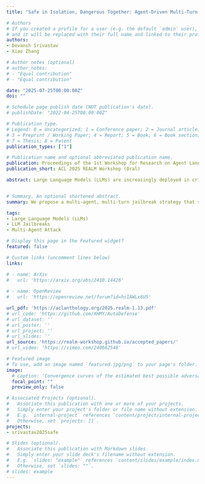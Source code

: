 ```yaml
---
title: "Safe in Isolation, Dangerous Together: Agent-Driven Multi-Turn Decomposition Jailbreaks on LLMs"

# Authors
# If you created a profile for a user (e.g. the default `admin` user), write the username (folder name) here 
# and it will be replaced with their full name and linked to their profile.
authors:
- Devansh Srivastav
- Xiao Zhang

# Author notes (optional)
# author_notes:
# - "Equal contribution"
# - "Equal contribution"

date: "2025-07-25T00:00:00Z"
doi: ""

# Schedule page publish date (NOT publication's date).
# publishDate: "2022-04-25T00:00:00Z"

# Publication type.
# Legend: 0 = Uncategorized; 1 = Conference paper; 2 = Journal article;
# 3 = Preprint / Working Paper; 4 = Report; 5 = Book; 6 = Book section;
# 7 = Thesis; 8 = Patent
publication_types: ["1"]

# Publication name and optional abbreviated publication name.
publication: Proceedings of the 1st Workshop for Research on Agent Language Models (Oral)
publication_short: ACL 2025 REALM Workshop (Oral)

abstract: Large Language Models (LLMs) are increasingly deployed in critical domains, but their vulnerability to jailbreak attacks remains a significant concern. In this paper, we propose a multi-agent, multi-turn jailbreak strategy that systematically bypasses LLM safety mechanisms by decomposing harmful queries into seemingly benign sub-tasks. Built upon a role-based agentic framework consisting of a Question Decomposer, a Sub-Question Answerer, and an Answer Combiner, we demonstrate how LLMs can be manipulated to generate prohibited content without prompt manipulations. Our results show a drastic increase in attack success, often exceeding 90% across various LLMs, including GPT-3.5-Turbo, Gemma-2-9B, and Mistral-7B. We further analyze attack consistency across multiple runs and vulnerability across content categories. Compared to existing widely used jailbreak techniques, our multi-agent method consistently achieves the highest attack success rate across all evaluated models. These findings reveal a critical flaw in the current safety architecture of multi-agent LLM systems - their lack of holistic context awareness. By revealing this weakness, we argue for an urgent need to develop multi-turn, context-aware, and robust defenses to address this emerging threat vector.


# Summary. An optional shortened abstract.
summary: We propose a multi-agent, multi-turn jailbreak strategy that systematically bypasses LLM safety mechanisms by decomposing harmful queries into seemingly benign sub-tasks.

tags: 
- Large Language Models (LLMs)
- LLM Jailbreaks
- Multi-Agent Attack

# Display this page in the Featured widget?
featured: false

# Custom links (uncomment lines below)
links:

# - name: ArXiv
#   url: 'https://arxiv.org/abs/2410.14426'
  
# - name: OpenReview
#   url: 'https://openreview.net/forum?id=hs1AWLx6U5'

url_pdf: 'https://aclanthology.org/2025.realm-1.13.pdf'
# url_code: 'https://github.com/XHMY/AutoDefense'
# url_dataset: ''
# url_poster: ''
# url_project: ''
# url_slides: ''
url_source: 'https://realm-workshop.github.io/accepted_papers/'
# url_video: 'https://vimeo.com/240662546'

# Featured image
# To use, add an image named `featured.jpg/png` to your page's folder. 
image:
  # caption: 'Convergence curves of the estimated best possible adversarial risk'
  focal_point: ""
  preview_only: false

# Associated Projects (optional).
#   Associate this publication with one or more of your projects.
#   Simply enter your project's folder or file name without extension.
#   E.g. `internal-project` references `content/project/internal-project/index.md`.
#   Otherwise, set `projects: []`.
projects:
- srivastav2025safe

# Slides (optional).
#   Associate this publication with Markdown slides.
#   Simply enter your slide deck's filename without extension.
#   E.g. `slides: "example"` references `content/slides/example/index.md`.
#   Otherwise, set `slides: ""`.
# slides: example
---
```


<!-- {{% callout note %}}
Click the *Cite* button above to demo the feature to enable visitors to import publication metadata into their reference management software.
{{% /callout %}}

{{% callout note %}}
Create your slides in Markdown - click the *Slides* button to check out the example.
{{% /callout %}}

Supplementary notes can be added here, including [code, math, and images](https://wowchemy.com/docs/writing-markdown-latex/). -->

